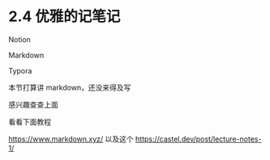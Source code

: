 # 2.4 优雅的记笔记

Notion

Markdown

Typora

本节打算讲 markdown，还没来得及写

感兴趣查查上面

看看下面教程

https://www.markdown.xyz/
以及这个
https://castel.dev/post/lecture-notes-1/
